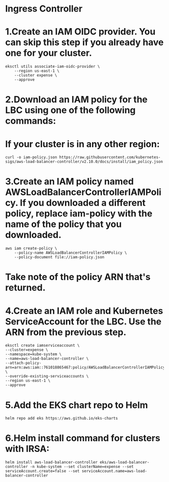 # Ingress Controller

# 1.Create an IAM OIDC provider. You can skip this step if you already have one for your cluster.
```
eksctl utils associate-iam-oidc-provider \
    --region us-east-1 \
    --cluster expense \
    --approve
```
# 2.Download an IAM policy for the LBC using one of the following commands:
# If your cluster is in any other region: 
```
curl -o iam-policy.json https://raw.githubusercontent.com/kubernetes-sigs/aws-load-balancer-controller/v2.10.0/docs/install/iam_policy.json
```
# 3.Create an IAM policy named AWSLoadBalancerControllerIAMPolicy. If you downloaded a different policy, replace iam-policy with the name of the policy that you downloaded.
```
aws iam create-policy \
    --policy-name AWSLoadBalancerControllerIAMPolicy \
    --policy-document file://iam-policy.json
```
# Take note of the policy ARN that's returned.

# 4.Create an IAM role and Kubernetes ServiceAccount for the LBC. Use the ARN from the previous step.
```
eksctl create iamserviceaccount \
--cluster=expense \
--namespace=kube-system \
--name=aws-load-balancer-controller \
--attach-policy-arn=arn:aws:iam::761018865467:policy/AWSLoadBalancerControllerIAMPolicy \
--override-existing-serviceaccounts \
--region us-east-1 \
--approve
```
# 5.Add the EKS chart repo to Helm
```
helm repo add eks https://aws.github.io/eks-charts
```
# 6.Helm install command for clusters with IRSA:

```
helm install aws-load-balancer-controller eks/aws-load-balancer-controller -n kube-system --set clusterName=expense --set serviceAccount.create=false --set serviceAccount.name=aws-load-balancer-controller
```